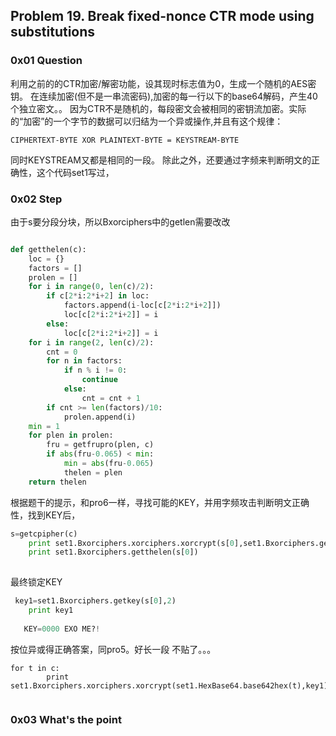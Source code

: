 ## Problem 19<problem id>. Break fixed-nonce CTR mode using substitutions

### 0x01 Question
利用之前的的CTR加密/解密功能，设其现时标志值为0，生成一个随机的AES密钥。
在连续加密(但不是一串流密码),加密的每一行以下的base64解码，产生40个独立密文。。
因为CTR不是随机的，每段密文会被相同的密钥流加密。实际的“加密”的一个字节的数据可以归结为一个异或操作,并且有这个规律：
```
CIPHERTEXT-BYTE XOR PLAINTEXT-BYTE = KEYSTREAM-BYTE
```
同时KEYSTREAM又都是相同的一段。
除此之外，还要通过字频来判断明文的正确性，这个代码set1写过，
### 0x02 Step

由于s要分段分块，所以Bxorciphers中的getlen需要改改
```python

def getthelen(c):
    loc = {}
    factors = []
    prolen = []
    for i in range(0, len(c)/2):
        if c[2*i:2*i+2] in loc:
            factors.append(i-loc[c[2*i:2*i+2]])
            loc[c[2*i:2*i+2]] = i
        else:
            loc[c[2*i:2*i+2]] = i
    for i in range(2, len(c)/2):
        cnt = 0
        for n in factors:
            if n % i != 0:
                continue
            else:
                cnt = cnt + 1
        if cnt >= len(factors)/10:
            prolen.append(i)
    min = 1
    for plen in prolen:
        fru = getfrupro(plen, c)
        if abs(fru-0.065) < min:
            min = abs(fru-0.065)
            thelen = plen
    return thelen
```
根据题干的提示，和pro6一样，寻找可能的KEY，并用字频攻击判断明文正确性，找到KEY后，
```python
s=getcpipher(c)
    print set1.Bxorciphers.xorciphers.xorcrypt(s[0],set1.Bxorciphers.getkey(s[0],set1.Bxorciphers.getthelen(s[0]))).decode('hex')
    print set1.Bxorciphers.getthelen(s[0])
   
```
最终锁定KEY
```python
 key1=set1.Bxorciphers.getkey(s[0],2)
    print key1
   
   KEY=0000 EXO ME?!
```
按位异或得正确答案，同pro5。好长一段 不贴了。。。
```
for t in c:
        print set1.Bxorciphers.xorciphers.xorcrypt(set1.HexBase64.base642hex(t),key1).decode('hex')
        
```

### 0x03 What's the point
